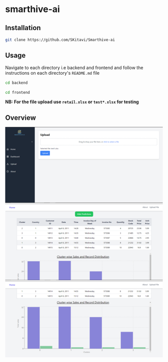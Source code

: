 # smarthive-ai

## Installation

```bash
git clone https://github.com/SKitavi/Smarthive-ai
```

## Usage

Navigate to each directory i.e backend and frontend and follow the instructions on each directory's `README.md` file

```bash
cd backend
```

```bash
cd frontend
```

**NB: For the file upload use `retail.xlsx` or `test*.xlsx` for testing**

## Overview

![Upload](./upload.png)
![table](./table.png)
![graph](./graph.png)
